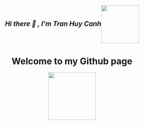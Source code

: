 <h2 align="center"> <i>Hi there &#128075; , I'm Tran Huy Canh</i><img src="https://media.giphy.com/media/pt0EKLDJmVvlS/giphy.gif" width="120" height="120" align="center"></h2>

<h1 align="center"> Welcome to my Github page </h1>
<div align="center"><img src="https://user-images.githubusercontent.com/58775186/125153909-39b31300-e181-11eb-85b2-7c134c9c171f.gif" width="150" height="150"></div>
